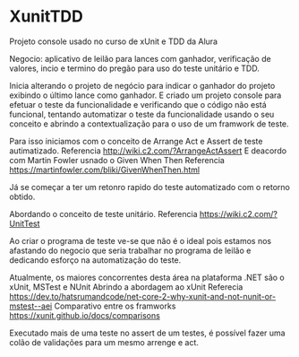 # XunitTDD
Projeto console usado no curso de xUnit e TDD da Alura

Negocio: aplicativo de leilão para lances com ganhador, verificação de valores, incio e termino do pregão para uso do teste unitário e TDD.

Inicia alterando o projeto de negócio para indicar o ganhador do projeto exibindo o último lance como ganhador.
E criado um projeto console para efetuar o teste da funcionalidade e verificando que o código não está funcional, tentando automatizar o teste da funcionalidade usando o seu conceito e abrindo a contextualização para o uso de um framwork de teste.

Para isso iniciamos com o conceito de Arrange Act e Assert de teste autimatizado.
Referencia http://wiki.c2.com/?ArrangeActAssert
E deacordo com Martin Fowler usnado o Given When Then
Referencia https://martinfowler.com/bliki/GivenWhenThen.html

Já se começar a ter um retonro rapido do teste automatizado com o retorno obtido.

Abordando o conceito de teste unitário.
Referencia https://wiki.c2.com/?UnitTest

Ao criar o programa de teste ve-se que não é o ideal pois estamos nos afastando do negocio que seria trabalhar no programa de leilão e dedicando esforço na automatização do teste.

Atualmente, os maiores concorrentes desta área na plataforma .NET são o xUnit, MSTest e NUnit
Abrindo a abordagem ao xUnit
Referecia https://dev.to/hatsrumandcode/net-core-2-why-xunit-and-not-nunit-or-mstest--aei
Comparativo entre os framworks https://xunit.github.io/docs/comparisons

Executado mais de uma teste no assert de um testes, é possível fazer uma colão de validações para um mesmo arrenge e act.
